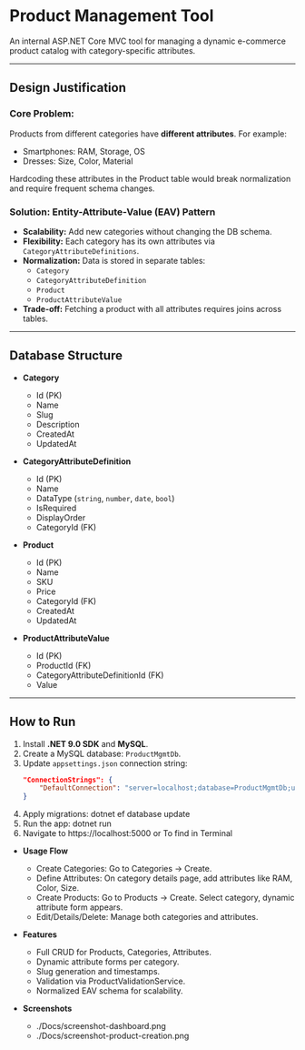 # Product Management Tool

An internal ASP.NET Core MVC tool for managing a dynamic e-commerce product catalog with category-specific attributes.

---

## Design Justification

### Core Problem:
Products from different categories have **different attributes**. For example:
- Smartphones: RAM, Storage, OS
- Dresses: Size, Color, Material

Hardcoding these attributes in the Product table would break normalization and require frequent schema changes.

### Solution: **Entity-Attribute-Value (EAV) Pattern**
- **Scalability:** Add new categories without changing the DB schema.
- **Flexibility:** Each category has its own attributes via `CategoryAttributeDefinitions`.
- **Normalization:** Data is stored in separate tables:
  - `Category`
  - `CategoryAttributeDefinition`
  - `Product`
  - `ProductAttributeValue`
- **Trade-off:** Fetching a product with all attributes requires joins across tables.

---

## Database Structure

- **Category**
  - Id (PK)
  - Name
  - Slug
  - Description
  - CreatedAt
  - UpdatedAt

- **CategoryAttributeDefinition**
  - Id (PK)
  - Name
  - DataType (`string`, `number`, `date`, `bool`)
  - IsRequired
  - DisplayOrder
  - CategoryId (FK)

- **Product**
  - Id (PK)
  - Name
  - SKU
  - Price
  - CategoryId (FK)
  - CreatedAt
  - UpdatedAt

- **ProductAttributeValue**
  - Id (PK)
  - ProductId (FK)
  - CategoryAttributeDefinitionId (FK)
  - Value

---

## How to Run

1. Install **.NET 9.0 SDK** and **MySQL**.
2. Create a MySQL database: `ProductMgmtDb`.
3. Update `appsettings.json` connection string:
   ```json
   "ConnectionStrings": {
       "DefaultConnection": "server=localhost;database=ProductMgmtDb;user=root;password=YourPassword"
   }

4. Apply migrations:
   dotnet ef database update
5. Run the app:
   dotnet run
6. Navigate to https://localhost:5000 or To find in Terminal

- **Usage Flow**
  - Create Categories: Go to Categories → Create.
  - Define Attributes: On category details page, add attributes like RAM, Color, Size.
  - Create Products: Go to Products → Create. Select category, dynamic attribute form appears.
  - Edit/Details/Delete: Manage both categories and attributes.

- **Features**
  - Full CRUD for Products, Categories, Attributes.
  - Dynamic attribute forms per category.
  - Slug generation and timestamps.
  - Validation via ProductValidationService.
  - Normalized EAV schema for scalability.

- **Screenshots**
  - ./Docs/screenshot-dashboard.png
  - ./Docs/screenshot-product-creation.png

